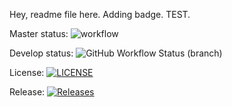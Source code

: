 Hey, readme file here. 
Adding badge.
TEST.

Master status: ![workflow](https://github.com/jbou-nahra/sem/actions/workflows/main.yml/badge.svg)

Develop status: ![GitHub Workflow Status (branch)](https://img.shields.io/github/actions/workflow/status/jbou-nahra/sem/main.yml)

License: [![LICENSE](https://img.shields.io/github/license/jbou-nahra/sem.svg?style=flat-square)](https://github.com/jbou-nahra/sem/blob/master/LICENSE)

Release: [![Releases](https://img.shields.io/github/release/jbou-nahra/sem/all.svg?style=flat-square)](https://github.com/jbou-nahra/sem/releases)

